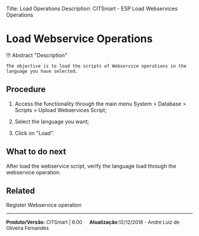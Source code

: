 Title: Load Operations
Description: CITSmart - ESP Load Webservices Operations

Load Webservice Operations
======================

!!! Abstract "Description"

    The objective is to load the scripts of Webservice operations in the language you have selected.

Procedure
-------------

1.  Access the functionality through the main menu System \> Database \> Scripts
    \> Upload Webservices Script;

2.  Select the language you want;

3.  Click on "Load".

What to do next
-------------------

After load the webservice script, verify the language load through the
webservice operation.

Related
-------

Register Webservice operation


<hr>
<font  Size=2><b>Produto/Versão:</b> CITSmart | 8.00</font> &nbsp; &nbsp;
<font  Size=2><b>Atualização:</b>12/12/2018 - Andre Luiz de Oliveira Fernandes</font>
	
